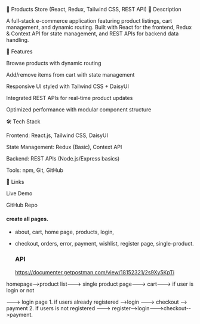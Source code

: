 📝 Products Store (React, Redux, Tailwind CSS, REST API)
📌 Description

A full-stack e-commerce application featuring product listings, cart management, and dynamic routing. Built with React for the frontend, Redux & Context API for state management, and REST APIs for backend data handling.

🚀 Features

Browse products with dynamic routing

Add/remove items from cart with state management

Responsive UI styled with Tailwind CSS + DaisyUI

Integrated REST APIs for real-time product updates

Optimized performance with modular component structure

🛠 Tech Stack

Frontend: React.js, Tailwind CSS, DaisyUI

State Management: Redux (Basic), Context API

Backend: REST APIs (Node.js/Express basics)

Tools: npm, Git, GitHub


🔗 Links

Live Demo

GitHub Repo

#### create all pages.

- about, cart, home page, products, login,
- checkout, orders, error, payment, wishlist,
  register page, single-product.

  ### API

  https://documenter.getpostman.com/view/18152321/2s9Xy5KpTi

homepage-->product list---> single product page---> cart---> if user is login or not

---> login page 1. if users already registered -->login ---> checkout --> payment 2. if users is not registered ---> register-->login--->checkout-->payment.
